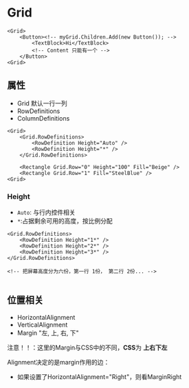 # Grid

```xaml
<Grid>
    <Button><!-- myGrid.Children.Add(new Button()); -->
        <TextBlock>Hi</TextBlock>
        <!-- Content 只能有一个 -->
    </Button>
<Grid>
```

## 属性

- Grid 默认一行一列
- RowDefinitions
- ColumnDefinitions

```xaml
<Grid>
    <Grid.RowDefinitions>
        <RowDefinition Height="Auto" />
        <RowDefinition Height="*" />
    </Grid.RowDefinitions>
    
    <Rectangle Grid.Row="0" Height="100" Fill="Beige" />
    <Rectangle Grid.Row="1" Fill="SteelBlue" />
<Grid>
```

### Height

- `Auto`: 与行内控件相关
- `*`:占据剩余可用的高度，按比例分配

```xaml
<Grid.RowDefinitions>
    <RowDefinition Height="1*" />
    <RowDefinition Height="2*" />
    <RowDefinition Height="3*" />
</Grid.RowDefinitions>

<!-- 把屏幕高度分为六份，第一行 1份， 第二行 2份... -->


```

## 位置相关

- HorizontalAlignment
- VerticalAlignment
- Margin "左, 上, 右, 下"

注意！！：这里的Margin与CSS中的不同，**CSS**为 **上右下左**

Alignment决定的是margin作用的边：
- 如果设置了HorizontalAlignment="Right"，则看MarginRight
